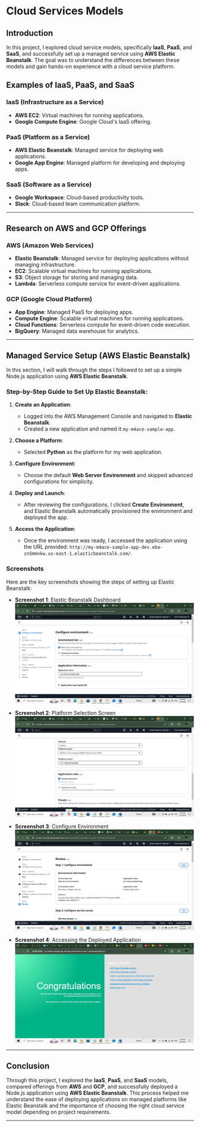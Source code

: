 # Cloud Services Models

## Introduction
In this project, I explored cloud service models, specifically **IaaS**, **PaaS**, and **SaaS**, and successfully set up a managed service using **AWS Elastic Beanstalk**. The goal was to understand the differences between these models and gain hands-on experience with a cloud service platform.

## Examples of IaaS, PaaS, and SaaS

### IaaS (Infrastructure as a Service)
- **AWS EC2**: Virtual machines for running applications.
- **Google Compute Engine**: Google Cloud's IaaS offering.

### PaaS (Platform as a Service)
- **AWS Elastic Beanstalk**: Managed service for deploying web applications.
- **Google App Engine**: Managed platform for developing and deploying apps.

### SaaS (Software as a Service)
- **Google Workspace**: Cloud-based productivity tools.
- **Slack**: Cloud-based team communication platform.

---

## Research on AWS and GCP Offerings

### AWS (Amazon Web Services)
- **Elastic Beanstalk**: Managed service for deploying applications without managing infrastructure.
- **EC2**: Scalable virtual machines for running applications.
- **S3**: Object storage for storing and managing data.
- **Lambda**: Serverless compute service for event-driven applications.

### GCP (Google Cloud Platform)
- **App Engine**: Managed PaaS for deploying apps.
- **Compute Engine**: Scalable virtual machines for running applications.
- **Cloud Functions**: Serverless compute for event-driven code execution.
- **BigQuery**: Managed data warehouse for analytics.

---

## Managed Service Setup (AWS Elastic Beanstalk)

In this section, I will walk through the steps I followed to set up a simple Node.js application using **AWS Elastic Beanstalk**.

### Step-by-Step Guide to Set Up Elastic Beanstalk:

1. **Create an Application**:
    - Logged into the AWS Management Console and navigated to **Elastic Beanstalk**.
    - Created a new application and named it `my-m4ace-sample-app`.

2. **Choose a Platform**:
    - Selected **Python** as the platform for my web application.

3. **Configure Environment**:
    - Choose the default **Web Server Environment** and skipped advanced configurations for simplicity.

4. **Deploy and Launch**:
    - After reviewing the configurations, I clicked **Create Environment**, and Elastic Beanstalk automatically provisioned the environment and deployed the app.

5. **Access the Application**:
    - Once the environment was ready, I accessed the application using the URL provided: `http://my-m4ace-sample-app-dev.eba-zn5mmnkw.us-east-1.elasticbeanstalk.com/`.

### Screenshots

Here are the key screenshots showing the steps of setting up Elastic Beanstalk:

- **Screenshot 1**: Elastic Beanstalk Dashboard
  ![Elastic Beanstalk Dashboard](https://raw.githubusercontent.com/OrireB/cloud-services-models/7239ee35bdab1c025bfda31330819e385df61455/Screenshot%20(69).png)

- **Screenshot 2**: Platform Selection Screen
  ![Platform Selection](https://raw.githubusercontent.com/OrireB/cloud-services-models/7239ee35bdab1c025bfda31330819e385df61455/Screenshot%20(70).png)

- **Screenshot 3**: Configure Environment
  ![Configure Environment](https://raw.githubusercontent.com/OrireB/cloud-services-models/7239ee35bdab1c025bfda31330819e385df61455/Screenshot%20(73).png)

- **Screenshot 4**: Accessing the Deployed Application
  ![Deployed Application](https://raw.githubusercontent.com/OrireB/cloud-services-models/7239ee35bdab1c025bfda31330819e385df61455/Screenshot%20(79).png)

---

## Conclusion

Through this project, I explored the **IaaS**, **PaaS**, and **SaaS** models, compared offerings from **AWS** and **GCP**, and successfully deployed a Node.js application using **AWS Elastic Beanstalk**. This process helped me understand the ease of deploying applications on managed platforms like Elastic Beanstalk and the importance of choosing the right cloud service model depending on project requirements.

---
